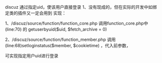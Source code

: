 discuz 通过指定uid，使该用户直接登录
1、没有现成的，但在实际的开发中如绑定类的插件又一定会用到
实现：

1、/discuz/source/function/function_core.php 调用function_core.php中(line:70) 的 getuserbyuid($uid, $fetch_archive = 0)

2、/discuz/source/function/function_member.php 调用(line:68)setloginstatus($member, $cookietime) ，代入前参数，

可实现指定用户uid进行登录